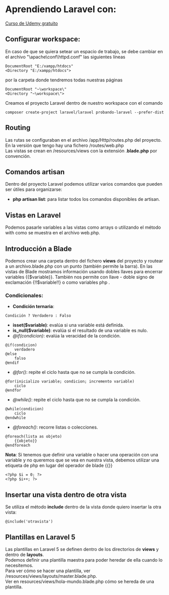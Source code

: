 # Aprendiendo Laravel con:
[Curso de Udemy gratuito](https://www.udemy.com/introduccion-a-laravel-5-primeros-pasos-framework-php/)

## Configurar workspace:
En caso de que se quiera setear un espacio de trabajo, se debe cambiar en el archivo "\apache\conf\httpd.conf" las siguientes líneas
```
DocumentRoot "E:/xampp/htdocs"
<Directory "E:/xampp/htdocs">
```
por la carpeta donde tendremos todas nuestras páginas
```
DocumentRoot "~\workspace\"
<Directory "~\workspace\">
```  
  
Creamos el proyecto Laravel dentro de nuestro workspace con el comando
```
composer create-project laravel/laravel probando-laravel --prefer-dist
```
  
## Routing
Las rutas se configuraban en el archivo /app/Http/routes.php del proyecto. En la versión que tengo hay una fichero /routes/web.php  
Las vistas se crean en /resources/views con la extensión .**blade.php** por convención.  
  
## Comandos artisan
Dentro del proyecto Laravel podemos utilizar varios comandos que pueden ser útiles para organizarse:
- **php artisan list**: para listar todos los comandos disponibles de artisan.

## Vistas en Laravel
Podemos pasarle variables a las vistas como arrays o utilizando el método with como se muestra en el archivo web.php.  


## Introducción a Blade
Podemos crear una carpeta dentro del fichero **views** del proyecto y routear a un archivo.blade.php con un punto (también permite la barra).
En las vistas de Blade mostramos información usando dobles llaves para encerrar variables {{$variable}}. También nos permite con llave - doble signo de exclamación {!!$variable!!} o como variables php <?=$variable?>.  
  
### Condicionales:
- **Condición ternaria**:
```
Condición ? Verdadero : Falso
```
- **isset($variable)**: evalúa si una variable está definida.  
- **is_null($variable)**: evalúa si el resultado de una variable es nulo.  
- _@if(condicion)_: evalúa la veracidad de la condición.
```
@if(condicion)
    verdadero
@else
    falso
@endif
```
- _@for()_: repite el ciclo hasta que no se cumpla la condición.
```
@for(inicializo variable; condicion; incremento variable)
    ciclo
@endfor
```  
- _@while()_: repite el ciclo hasta que no se cumpla la condición.
```
@while(condicion)
    ciclo
@endwhile
```
- _@foreach()_: recorre listas o colecciones.
```
@foreach(lista as objeto)
    {{objeto}}
@endforeach
```  
  
**Nota**: Si tenemos que definir una variable o hacer una operación con una variable y no queremos que se vea en nuestra vista, debemos utilizar una etiqueta de php en lugar del operador de blade {{}}
```
<?php $i = 0; ?>
<?php $i++; ?>
```  
  
## Insertar una vista dentro de otra vista
Se utiliza el método **include** dentro de la vista donde quiero insertar la otra vista:
```
@include('otravista')
```  
    
## Plantillas en Laravel 5
Las plantillas en Laravel 5 se definen dentro de los directorios de **views** y dentro de **layouts**.  
Podemos definir una plantilla maestra para poder heredar de ella cuando lo necesitemos.  
Para ver cómo se hacer una plantilla, ver /resources/views/layouts/master.blade.php.  
Ver en resources/views/hola-mundo.blade.php cómo se hereda de una plantilla.  
